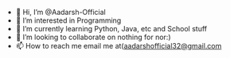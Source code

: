 - 👋 Hi, I’m @Aadarsh-Official
- 👀 I’m interested in Programming
- 🌱 I’m currently learning Python, Java, etc and School stuff
- 💞️ I’m looking to collaborate on nothing for nor:)
- 📫 How to reach me email me at(aadarshofficial32@gmail.com

<!---
Aadarsh-Official/Aadarsh-Official is a ✨ special ✨ repository because its `README.md` (this file) appears on your GitHub profile.
You can click the Preview link to take a look at your changes.
--->
